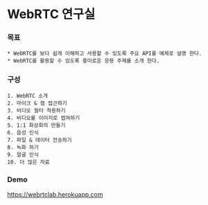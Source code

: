 # WebRTC 연구실 


### 목표

	* WebRTC를 보다 쉽게 이해하고 사용할 수 있도록 주요 API를 예제로 설명 한다.
	* WebRTC를 활용할 수 있도록 흥미로운 응용 주제를 소개 한다.


### 구성

	1. WebRTC 소개
	2. 마이크 & 캠 접근하기
	3. 비디오 필터 적용하기
	4. 비디오를 이미지로 캡쳐하기
	5. 1:1 화상회의 만들기
	6. 음성 인식
	7. 파일 & 데이터 전송하기
	8. 녹화 하기
	9. 얼굴 인식
	10. 더 많은 자료

### Demo
https://webrtclab.herokuapp.com
